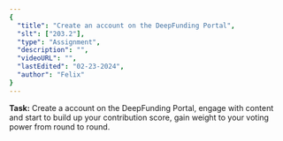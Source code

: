 ```yaml
---
{
  "title": "Create an account on the DeepFunding Portal",
  "slt": ["203.2"],
  "type": "Assignment",
  "description": "",
  "videoURL": "",
  "lastEdited": "02-23-2024",
  "author": "Felix"
}
---
```


**Task:** Create a account on the DeepFunding Portal, engage with content and start to build up your contribution score, gain weight to your voting power from round to round.
